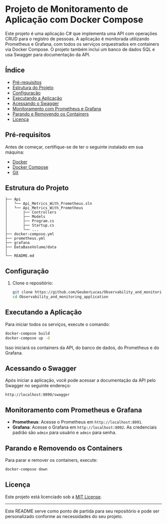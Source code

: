 
# Projeto de Monitoramento de Aplicação com Docker Compose

Este projeto é uma aplicação C# que implementa uma API com operações CRUD para o registro de pessoas. A aplicação é monitorada utilizando Prometheus e Grafana, com todos os serviços orquestrados em containers via Docker Compose. O projeto também inclui um banco de dados SQL e usa Swagger para documentação da API.

## Índice

- [Pré-requisitos](#pré-requisitos)
- [Estrutura do Projeto](#estrutura-do-projeto)
- [Configuração](#configuração)
- [Executando a Aplicação](#executando-a-aplicação)
- [Acessando o Swagger](#acessando-o-swagger)
- [Monitoramento com Prometheus e Grafana](#monitoramento-com-prometheus-e-grafana)
- [Parando e Removendo os Containers](#parando-e-removendo-os-containers)
- [Licença](#licença)

## Pré-requisitos

Antes de começar, certifique-se de ter o seguinte instalado em sua máquina:

- [Docker](https://www.docker.com/)
- [Docker Compose](https://docs.docker.com/compose/)
- [Git](https://git-scm.com/)

## Estrutura do Projeto

```plaintext
├── Api
│   └── Api_Metrics_With_Prometheus.sln
│   └── Api_Metrics_With_Prometheus
│       ├── Controllers
│       ├── Models
│       ├── Program.cs
│       ├── Startup.cs
│       └── ...
├── docker-compose.yml
├── prometheus.yml
├── grafana
├── DataBaseVolume/data
│   
└── README.md
```

## Configuração

1. Clone o repositório:

   ```bash
   git clone https://github.com/GeuberLucas/Observability_and_monitoring_application.git
   cd Observability_and_monitoring_application
   ```


## Executando a Aplicação

Para iniciar todos os serviços, execute o comando:

```bash
docker-compose build
docker-compose up -d
```

Isso iniciará os containers da API, do banco de dados, do Prometheus e do Grafana.

## Acessando o Swagger

Após iniciar a aplicação, você pode acessar a documentação da API pelo Swagger no seguinte endereço:

```
http://localhost:8090/swagger
```

## Monitoramento com Prometheus e Grafana

- **Prometheus**: Acesse o Prometheus em `http://localhost:8091`.
- **Grafana**: Acesse o Grafana em `http://localhost:8092`. As credenciais padrão são `admin` para usuário e `admin` para senha.


## Parando e Removendo os Containers

Para parar e remover os containers, execute:

```bash
docker-compose down
```

## Licença

Este projeto está licenciado sob a [MIT License](./LICENSE).

---

Este README serve como ponto de partida para seu repositório e pode ser personalizado conforme as necessidades do seu projeto.
